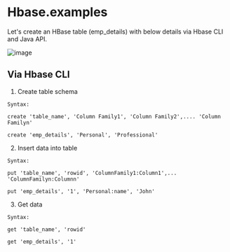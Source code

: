 # Hbase.examples

Let's create an HBase table (emp_details) with below details via Hbase CLI and Java API.


![image](https://user-images.githubusercontent.com/10238655/54198540-d8c89100-451a-11e9-86eb-cdb0c4b13cda.png)


## Via Hbase CLI 

1. Create table schema 

`Syntax:`
```
create 'table_name', 'Column Family1', 'Column Family2',.... 'Column Familyn'
```
```
create 'emp_details', 'Personal', 'Professional'
```

2. Insert data into table 

`Syntax:`
```
put 'table_name', 'rowid', 'ColumnFamily1:Column1',... 'ColumnFamilyn:Columnn'
```
```
put 'emp_details', '1', 'Personal:name', 'John'
```

3. Get data 

`Syntax:`
```
get 'table_name', 'rowid'
```
```
get 'emp_details', '1'
```

